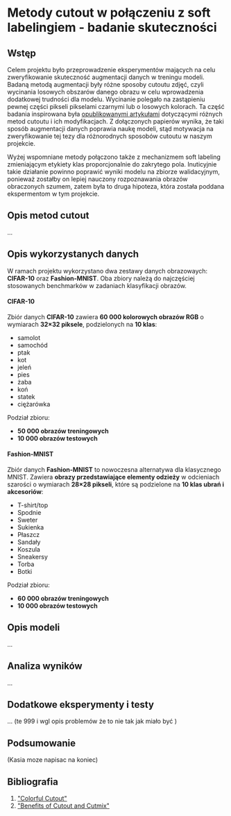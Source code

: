 # Metody cutout w połączeniu z soft labelingiem - badanie skuteczności
## Wstęp
Celem projektu było przeprowadzenie eksperymentów mających na celu zweryfikowanie skuteczność augmentacji danych w treningu modeli. Badaną metodą augmentacji były różne sposoby cutoutu zdjęć, czyli wycinania losowych obszarów danego obrazu w celu wprowadzenia dodatkowej trudności dla modelu. Wycinanie polegało na zastąpieniu pewnej części pikseli pikselami czarnymi lub o losowych kolorach. Ta część badania inspirowana była [opublikowanymi artykułami](#bibliografia)  dotyczącymi różnych metod cutoutu i ich modyfikacjach. Z dołączonych papierów wynika, że taki sposób augmentacji danych poprawia naukę modeli, stąd motywacja na zweryfikowanie tej tezy dla różnorodnych sposobów cutoutu w naszym projekcie.

 Wyżej wspomniane metody połączono także z mechanizmem soft labeling zmieniającym etykiety klas proporcjonalnie do zakrytego pola. Inuticyjnie takie działanie powinno poprawić wyniki modelu na zbiorze walidacyjnym, ponieważ zostałby on lepiej nauczony rozpoznawania obrazów obraczonych szumem, zatem była to druga hipoteza, która została poddana ekspermentom w tym projekcie.

 ## Opis metod cutout
 ...
 ## Opis wykorzystanych danych
 W ramach projektu wykorzystano dwa zestawy danych obrazowaych: **CIFAR-10** oraz **Fashion-MNIST**. Oba zbiory należą do najczęściej stosowanych benchmarków w zadaniach klasyfikacji obrazów. 
 #### CIFAR-10
 Zbiór danych **CIFAR-10** zawiera **60 000 kolorowych obrazów RGB** o wymiarach **32×32 piksele**, podzielonych na **10 klas**:

- samolot  
- samochód  
- ptak  
- kot  
- jeleń  
- pies  
- żaba  
- koń  
- statek  
- ciężarówka

Podział zbioru:
- **50 000 obrazów treningowych**
- **10 000 obrazów testowych**

#### Fashion-MNIST

Zbiór danych **Fashion-MNIST** to nowoczesna alternatywa dla klasycznego MNIST. Zawiera **obrazy przedstawiające elementy odzieży** w odcieniach szarości o wymiarach **28×28 pikseli**, które są podzielone na **10 klas ubrań i akcesoriów**:
- T-shirt/top  
- Spodnie  
- Sweter  
- Sukienka  
- Płaszcz  
- Sandały  
- Koszula  
- Sneakersy  
- Torba  
- Botki
  
Podział zbioru:
- **60 000 obrazów treningowych**
- **10 000 obrazów testowych**


 
 ## Opis modeli
 ...
 ## Analiza wyników
 ...
 ## Dodatkowe eksperymenty i testy
 ... (te 999 i wgl opis problemów że to nie tak jak miało być )
 ## Podsumowanie
 (Kasia moze napisac na koniec)

 ## Bibliografia
 1. ["Colorful Cutout"](https://arxiv.org/html/2403.20012v1 )
 2. ["Benefits of Cutout and Cutmix"](https://arxiv.org/abs/2410.23672)
